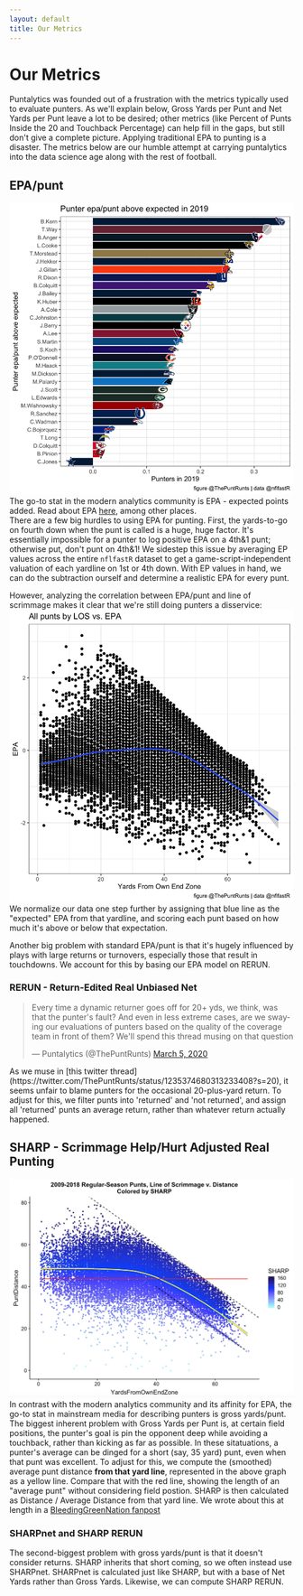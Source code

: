 ```yaml
---
layout: default
title: Our Metrics
---
```


# Our Metrics
Puntalytics was founded out of a frustration with the metrics typically used to evaluate punters.  As we'll explain below, Gross Yards per Punt and Net Yards per Punt leave a lot to be desired; other metrics (like Percent of Punts Inside the 20 and Touchback Percentage) can help fill in the gaps, but still don't give a complete picture. Applying traditional EPA to punting is a disaster. The metrics below are our humble attempt at carrying puntalytics into the data science age along with the rest of football.
## EPA/punt
![EPA/punt above expected for all punters in 2019](/assets/img/epaae.png)
The go-to stat in the modern analytics community is EPA - expected points added. Read about EPA [here](https://www.advancedfootballanalytics.com/index.php/home/stats/stats-explained/expected-points-and-epa-explained), among other places.  
There are a few big hurdles to using EPA for punting. First, the yards-to-go on fourth down when the punt is called is a huge, huge factor. It's essentially impossible for a punter to log positive EPA on a 4th&1 punt; otherwise put, don't punt on 4th&1! We sidestep this issue by averaging EP values across the entire `nflfastR` dataset to get a game-script-independent valuation of each yardline on 1st or 4th down. With EP values in hand, we can do the subtraction ourself and determine a realistic EPA for every punt.  
  
However, analyzing the correlation between EPA/punt and line of scrimmage makes it clear that we're still doing punters a disservice:
![EPA/punt vs. line of scrimmage](/assets/img/epalos.png)
We normalize our data one step further by assigning that blue line as the "expected" EPA from that yardline, and scoring each punt based on how much it's above or below that expectation.  
  
Another big problem with standard EPA/punt is that it's hugely influenced by plays with large returns or turnovers, especially those that result in touchdowns. We account for this by basing our EPA model on RERUN.
### RERUN - Return-Edited Real Unbiased Net
<blockquote class="twitter-tweet" data-theme="light"><p lang="en" dir="ltr">Every time a dynamic returner goes off for 20+ yds, we think, was that the punter&#39;s fault? And even in less extreme cases, are we swaying our evaluations of punters based on the quality of the coverage team in front of them? We&#39;ll spend this thread musing on that question</p>&mdash; Puntalytics (@ThePuntRunts) <a href="https://twitter.com/ThePuntRunts/status/1235374680313233408?ref_src=twsrc%5Etfw">March 5, 2020</a></blockquote> <script async src="https://platform.twitter.com/widgets.js" charset="utf-8"></script>
As we muse in [this twitter thread](https://twitter.com/ThePuntRunts/status/1235374680313233408?s=20), it seems unfair to blame punters for the occasional 20-plus-yard return.  To adjust for this, we filter punts into 'returned' and 'not returned', and assign all 'returned' punts an average return, rather than whatever return actually happened.

## SHARP - Scrimmage Help/Hurt Adjusted Real Punting
![Plot showing GrossYards vs. YardsFromOwnEndZone](/assets/img/SHARPplot.jpg)
In contrast with the modern analytics community and its affinity for EPA, the go-to stat in mainstream media for describing punters is gross yards/punt. The biggest inherent problem with Gross Yards per Punt is, at certain field positions, the punter's goal is pin the opponent deep while avoiding a touchback, rather than kicking as far as possible.  In these sitatuations, a punter's average can be dinged for a short (say, 35 yard) punt, even when that punt was excellent.  To adjust for this, we compute the (smoothed) average punt distance **from that yard line**, represented in the above graph as a yellow line.  Compare that with the red line, showing the length of an "average punt" without considering field postion.  SHARP is then calculated as Distance / Average Distance from that yard line.  We wrote about this at length in a [BleedingGreenNation fanpost](https://www.bleedinggreennation.com/2019/9/4/20850296/gross-yards-gross-the-puntalytics-primer-you-didnt-know-you-were)
### SHARPnet and SHARP RERUN
The second-biggest problem with gross yards/punt is that it doesn't consider returns. SHARP inherits that short coming, so we often instead use SHARPnet. SHARPnet is calculated just like SHARP, but with a base of Net Yards rather than Gross Yards. Likewise, we can compute SHARP RERUN.
